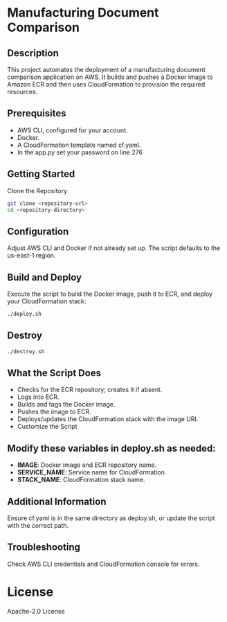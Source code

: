 # Manufacturing Document Comparison

## Description
This project automates the deployment of a manufacturing document comparison application on AWS. It builds and pushes a Docker image to Amazon ECR and then uses CloudFormation to provision the required resources.

## Prerequisites
- AWS CLI, configured for your account.
- Docker.
- A CloudFormation template named cf.yaml.
- In the app.py set your password on line 276

## Getting Started
Clone the Repository

```bash
git clone <repository-url>
cd <repository-directory>
```
## Configuration
Adjust AWS CLI and Docker if not already set up. The script defaults to the us-east-1 region.

## Build and Deploy
Execute the script to build the Docker image, push it to ECR, and deploy your CloudFormation stack:

```bash
./deploy.sh
```

## Destroy
```bash
./destroy.sh
```

## What the Script Does
- Checks for the ECR repository; creates it if absent.
- Logs into ECR.
- Builds and tags the Docker image.
- Pushes the image to ECR.
- Deploys/updates the CloudFormation stack with the image URI.
- Customize the Script

## Modify these variables in deploy.sh as needed:
- **IMAGE**: Docker image and ECR repository name.
- **SERVICE_NAME**: Service name for CloudFormation.
- **STACK_NAME**: CloudFormation stack name.

## Additional Information
Ensure cf.yaml is in the same directory as deploy.sh, or update the script with the correct path.

## Troubleshooting
Check AWS CLI credentials and CloudFormation console for errors.

# License
Apache-2.0 License